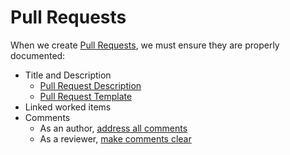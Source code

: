 # Pull Requests

When we create [Pull Requests](../../code-reviews/pull-requests.md), we must ensure they are properly documented:

- Title and Description
  - [Pull Request Description](../../code-reviews/pull-requests.md#pull-request-description)
  - [Pull Request Template](../../code-reviews/pull-request-template/pull-request-template.md)
- Linked worked items
- Comments
  - As an author, [address all comments](../../code-reviews/process-guidance/author-guidance.md#be-open-to-receive-feedback)
  - As a reviewer, [make comments clear](../../code-reviews/process-guidance/reviewer-guidance.md#make-comments-clear)
